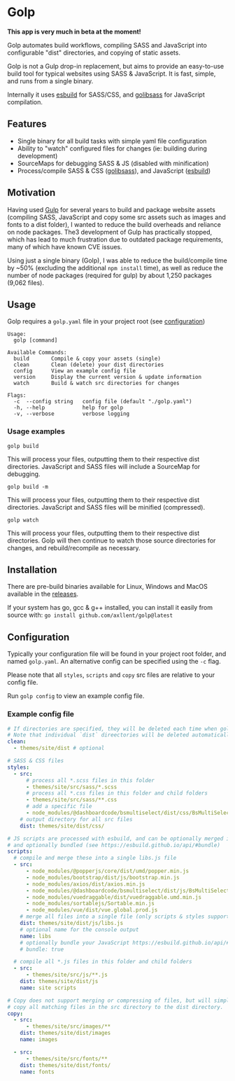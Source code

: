 # Golp

**This app is very much in beta at the moment!**

Golp automates build workflows, compiling SASS and JavaScript into configurable "dist" directories, and copying of static assets.

Golp is not a Gulp drop-in replacement, but aims to provide an easy-to-use build tool for typical websites using SASS & JavaScript. It is fast, simple, and runs from a single binary.

Internally it uses [esbuild](https://github.com/evanw/esbuild) for SASS/CSS, and [golibsass](https://github.com/bep/golibsass) for JavaScript compilation.


## Features

- Single binary for all build tasks with simple yaml file configuration
- Ability to "watch" configured files for changes (ie: building during development)
- SourceMaps for debugging SASS & JS (disabled with minification)
- Process/compile SASS & CSS ([golibsass](https://github.com/bep/golibsass)), and JavaScript ([esbuild](https://github.com/evanw/esbuild))


## Motivation

Having used [Gulp](https://gulpjs.com/) for several years to build and package website assets (compiling SASS, JavaScript and copy some src assets such as images and fonts to a dist folder), I wanted to reduce the build overheads and reliance on node packages. The3 development of Gulp has practically stopped, which has lead to much frustration due to outdated package requirements, many of which have known CVE issues.

Using just a single binary (Golp), I was able to reduce the build/compile time by ~50% (excluding the additional `npm install` time), as well as reduce the number of node packages (required for gulp) by about 1,250 packages (9,062 files).


## Usage

Golp requires a `golp.yaml` file in your project root (see [configuration](#configuration))

```
Usage:
  golp [command]

Available Commands:
  build       Compile & copy your assets (single)
  clean       Clean (delete) your dist directories
  config      View an example config file
  version     Display the current version & update information
  watch       Build & watch src directories for changes

Flags:
  -c  --config string   config file (default "./golp.yaml")
  -h, --help            help for golp
  -v, --verbose         verbose logging
```

### Usage examples

```
golp build
```
This will process your files, outputting them to their respective dist directories. JavaScript and SASS files will include a SourceMap for debugging.

```
golp build -m
```
This will process your files, outputting them to their respective dist directories. JavaScript and SASS files will be minified (compressed).

```
golp watch
```
This will process your files, outputting them to their respective dist directories. Golp will then continue to watch those source directories for changes, and rebuild/recompile as necessary.


## Installation

There are pre-build binaries available for Linux, Windows and MacOS available in the [releases](https://github.com/axllent/golp/releases/latest).

If your system has go, gcc & g++ installed, you can install it easily from source with: `go install github.com/axllent/golp@latest`


## Configuration

Typically your configuration file will be found in your project root folder, and named `golp.yaml`. An alternative config can be specified using the `-c` flag.

Please note that all `styles`, `scripts` and `copy` src files are relative to your config file.

Run `golp config` to view an example config file.


### Example config file

```yaml
# If directories are specified, they will be deleted each time when golp is run.
# Note that individual `dist` direectories will be deleted automatically too.
clean: 
  - themes/site/dist # optional

# SASS & CSS files
styles:
  - src:
      # process all *.scss files in this folder
      - themes/site/src/sass/*.scss
      # process all *.css files in this folder and child folders
      - themes/site/src/sass/**.css 
      # add a specific file
      - node_modules/@dashboardcode/bsmultiselect/dist/css/BsMultiSelect.css
    # output directory for all src files
    dist: themes/site/dist/css/

# JS scripts are processed with esbuild, and can be optionally merged into a single file,
# and optionally bundled (see https://esbuild.github.io/api/#bundle)
scripts:
  # compile and merge these into a single libs.js file
  - src:
      - node_modules/@popperjs/core/dist/umd/popper.min.js
      - node_modules/bootstrap/dist/js/bootstrap.min.js
      - node_modules/axios/dist/axios.min.js
      - node_modules/@dashboardcode/bsmultiselect/dist/js/BsMultiSelect.min.js
      - node_modules/vuedraggable/dist/vuedraggable.umd.min.js
      - node_modules/sortablejs/Sortable.min.js
      - node_modules/vue/dist/vue.global.prod.js
    # merge all files into a single file (only scripts & styles supported)
    dist: themes/site/dist/js/libs.js 
    # optional name for the console output
    name: libs
    # optionally bundle your JavaScript https://esbuild.github.io/api/#bundle 
    # bundle: true

  # compile all *.js files in this folder and child folders
  - src:
      - themes/site/src/js/**.js
    dist: themes/site/dist/js
    name: site scripts

# Copy does not support merging or compressing of files, but will simply
# copy all matching files in the src directory to the dist directory.
copy:
  - src:
      - themes/site/src/images/**
    dist: themes/site/dist/images
    name: images

  - src: 
      - themes/site/src/fonts/**
    dist: themes/site/dist/fonts/
    name: fonts
```
